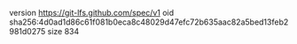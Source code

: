 version https://git-lfs.github.com/spec/v1
oid sha256:4d0ad1d86c61f081b0eca8c48029d47efc72b635aac82a5bed13feb2981d0275
size 834
